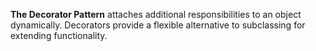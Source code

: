 **The Decorator Pattern** attaches additional responsibilities to an object dynamically. Decorators provide a flexible alternative to subclassing for extending functionality.
